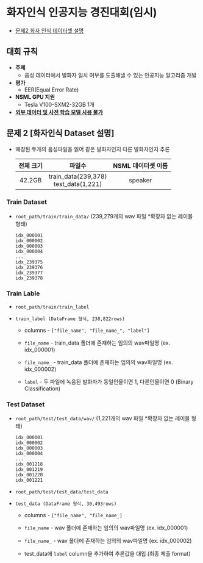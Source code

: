 # 화자인식 인공지능 경진대회(임시)

- [문제2 화자 인식 데이터셋 설명](#문제-2-화자인식-dataset-설명)

## 대회 규칙

- **주제**
  - 음성 데이터에서 발화자 일치 여부를 도출해낼 수 있는 인공지능 알고리즘 개발
- **평가**
  - EER(Equal Error Rate)
- **NSML GPU 지원**
  - Tesla V100-SXM2-32GB 1개
- **<u>외부 데이터 및 사전 학습 모델 사용 불가</u>**

## 문제 2 **[화자인식 Dataset 설명]**

- 매칭된 두개의 음성파일을 읽어 같은 발화자인지 다른 발화자인지 추론

  | 전체 크기 |                 파일수                  | NSML 데이터셋 이름 |
  | :-------: | :-------------------------------------: | :---: |
  |  42.2GB   | train_data(239,378)<br>test_data(1,221) | speaker |

### Train Dataset

- `root_path/train/train_data/` (239,279개의 wav 파일 \*확장자 없는 레이블 형태)

  ```
  idx_000001
  idx_000002
  idx_000003
  idx_000004
  ...
  idx_239375
  idx_239376
  idx_239377
  idx_239378
  ```

### Train Lable

- `root_path/train/train_label`

- `train_label (DataFrame 형식, 238,822rows)`

  - columns - `["file_name", "file_name_", "label"]`

  - `file_name` - train_data 폴더에 존재하는 임의의 wav파일명 (ex. idx_000001)

  - `file_name_` - train_data 폴더에 존재하는 임의의 wav파일명 (ex. idx_000002)

  - `label` - 두 파일에 녹음된 발화자가 동일인물이면 1, 다른인물이면 0 (Binary Classification)

### Test Dataset

- `root_path/test/test_data/wav/` (1,221개의 wav 파일 \*확장자 없는 레이블 형태)

  ```
  idx_000001
  idx_000002
  idx_000003
  idx_000004
  ...
  idx_001218
  idx_001219
  idx_001220
  idx_001221
  ```

- `root_path/test/test_data/test_data`

- `test_data (DataFrame 형식, 30,493rows)`

  - columns - `["file_name", "file_name_]`

  - `file_name` - wav 폴더에 존재하는 임의의 wav파일명 (ex. idx_000001)

  - `file_name_` - wav 폴더에 존재하는 임의의 wav파일명 (ex. idx_000002)

  - test_data에 `label` column을 추가하여 추론값을 대입 (최종 제출 format)

